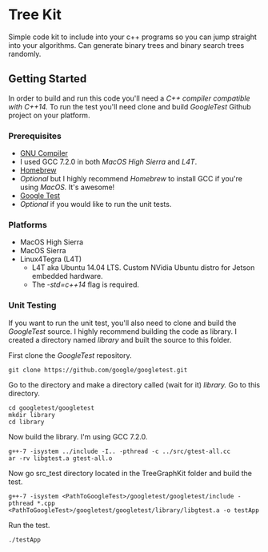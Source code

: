 
# Tree Kit

Simple code kit to include into your c++ programs so you can jump straight into your algorithms. Can generate binary trees and binary search trees randomly.

## Getting Started

In order to build and run this code you'll need a *C++ compiler compatible with C++14.* To run the test you'll need clone and build *GoogleTest* Github project on your platform.

### Prerequisites

* [GNU Compiler](https://gcc.gnu.org)
 * I used GCC 7.2.0 in both *MacOS High Sierra* and *L4T*.
* [Homebrew](https://brew.sh)
 * *Optional* but I highly recommend *Homebrew* to install GCC if you're using *MacOS.* It's awesome!
* [Google Test](https://github.com/google/googletest)
 * *Optional* if you would like to run the unit tests.

### Platforms

* MacOS High Sierra
* MacOS Sierra
* Linux4Tegra (L4T)
  * L4T aka Ubuntu 14.04 LTS. Custom NVidia Ubuntu distro for Jetson embedded hardware.
  * The *-std=c++14* flag is required.

### Unit Testing

If you want to run the unit test, you'll also need to clone and build the *GoogleTest* source. I highly recommend building the code as library. I created a directory named *library* and built the source to this folder.

First clone the *GoogleTest* repository.
```
git clone https://github.com/google/googletest.git
```

Go to the directory and make a directory called (wait for it) *library.* Go to this directory.

```
cd googletest/googletest
mkdir library
cd library
```

Now build the library. I'm using GCC 7.2.0.

```
g++-7 -isystem ../include -I.. -pthread -c ../src/gtest-all.cc
ar -rv libgtest.a gtest-all.o
```

Now go src_test directory located in the TreeGraphKit folder and build the test.
```
g++-7 -isystem <PathToGoogleTest>/googletest/googletest/include -pthread *.cpp <PathToGoogleTest>/googletest/googletest/library/libgtest.a -o testApp
```

Run the test.
```
./testApp
```
